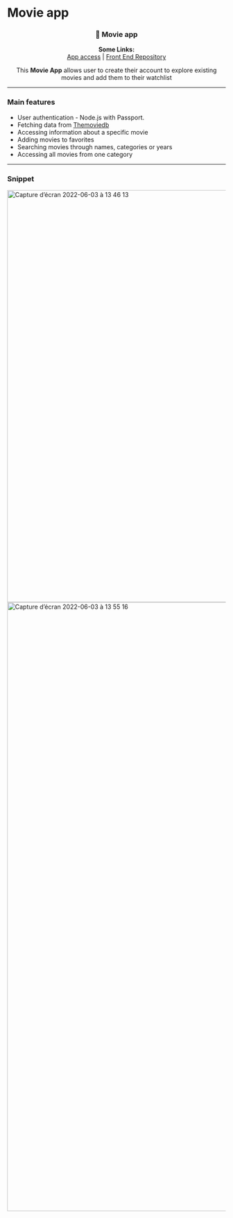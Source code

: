 # Movie app 

<H3 align="center">
👋 Movie app 
</h3>

<p align="center">
  <b>Some Links:</b><br>
  <a href="https://movie-app-marielyse.herokuapp.com">App access</a> |
  <a href="https://github.com/Marielysech/Movie-app-front-end">Front End Repository</a> 
</p>

<p align="center">
This <strong>Movie App</strong> allows user to create their account to explore existing movies and add them to their watchlist 
</p>

----------------

### Main features

* User authentication - Node.js with Passport.  
* Fetching data from [Themoviedb](https://developers.themoviedb.org/3)
* Accessing information about a specific movie
* Adding movies to favorites
* Searching movies through names, categories or years
* Accessing all movies from one category
----------------

### Snippet
<img width="950" alt="Capture d’écran 2022-06-03 à 13 46 13" src="https://user-images.githubusercontent.com/99414851/171848858-bfc64250-cddb-4f9e-bf5f-255aadbdacfa.png">
<img width="1404" alt="Capture d’écran 2022-06-03 à 13 55 16" src="https://user-images.githubusercontent.com/99414851/171848847-1d41938a-d943-4bb6-92c8-5fa9a2856c3f.png">




